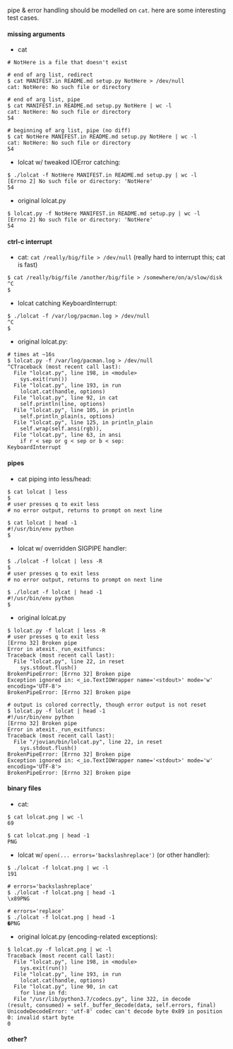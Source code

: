 
pipe & error handling should be modelled on `cat`.  here are some interesting test cases.

#### missing arguments

* cat

```
# NotHere is a file that doesn't exist

# end of arg list, redirect
$ cat MANIFEST.in README.md setup.py NotHere > /dev/null
cat: NotHere: No such file or directory

# end of arg list, pipe
$ cat MANIFEST.in README.md setup.py NotHere | wc -l
cat: NotHere: No such file or directory
54

# beginning of arg list, pipe (no diff)
$ cat NotHere MANIFEST.in README.md setup.py NotHere | wc -l
cat: NotHere: No such file or directory
54
```

* lolcat w/ tweaked IOError catching:

```
$ ./lolcat -f NotHere MANIFEST.in README.md setup.py | wc -l
[Errno 2] No such file or directory: 'NotHere'
54
```

* original lolcat.py

```
$ lolcat.py -f NotHere MANIFEST.in README.md setup.py | wc -l
[Errno 2] No such file or directory: 'NotHere'
54
```

#### ctrl-c interrupt

* cat: `cat /really/big/file > /dev/null` (really hard to interrupt this; cat is fast)

```
$ cat /really/big/file /another/big/file > /somewhere/on/a/slow/disk
^C
$
```

* lolcat catching KeyboardInterrupt:

```
$ ./lolcat -f /var/log/pacman.log > /dev/null
^C
$
```

* original lolcat.py:

```
# times at ~16s
$ lolcat.py -f /var/log/pacman.log > /dev/null
^CTraceback (most recent call last):
  File "lolcat.py", line 198, in <module>
    sys.exit(run())
  File "lolcat.py", line 193, in run
    lolcat.cat(handle, options)
  File "lolcat.py", line 92, in cat
    self.println(line, options)
  File "lolcat.py", line 105, in println
    self.println_plain(s, options)
  File "lolcat.py", line 125, in println_plain
    self.wrap(self.ansi(rgb)),
  File "lolcat.py", line 63, in ansi
    if r < sep or g < sep or b < sep:
KeyboardInterrupt
```

#### pipes

* cat piping into less/head:

```
$ cat lolcat | less
$
# user presses q to exit less
# no error output, returns to prompt on next line

$ cat lolcat | head -1
#!/usr/bin/env python
$
```

* lolcat w/ overridden SIGPIPE handler:

```
$ ./lolcat -f lolcat | less -R
$
# user presses q to exit less
# no error output, returns to prompt on next line

$ ./lolcat -f lolcat | head -1
#!/usr/bin/env python
$
```

* original lolcat.py

```
$ lolcat.py -f lolcat | less -R
# user presses q to exit less
[Errno 32] Broken pipe
Error in atexit._run_exitfuncs:
Traceback (most recent call last):
  File "lolcat.py", line 22, in reset
    sys.stdout.flush()
BrokenPipeError: [Errno 32] Broken pipe
Exception ignored in: <_io.TextIOWrapper name='<stdout>' mode='w' encoding='UTF-8'>
BrokenPipeError: [Errno 32] Broken pipe

# output is colored correctly, though error output is not reset
$ lolcat.py -f lolcat | head -1
#!/usr/bin/env python
[Errno 32] Broken pipe
Error in atexit._run_exitfuncs:
Traceback (most recent call last):
  File "/jovian/bin/lolcat.py", line 22, in reset
    sys.stdout.flush()
BrokenPipeError: [Errno 32] Broken pipe
Exception ignored in: <_io.TextIOWrapper name='<stdout>' mode='w' encoding='UTF-8'>
BrokenPipeError: [Errno 32] Broken pipe
```

#### binary files

* cat:

```
$ cat lolcat.png | wc -l
69

$ cat lolcat.png | head -1
PNG
```

* lolcat w/ `open(... errors='backslashreplace')` (or other handler):

```
$ ./lolcat -f lolcat.png | wc -l
191

# errors='backslashreplace'
$ ./lolcat -f lolcat.png | head -1
\x89PNG

# errors='replace'
$ ./lolcat -f lolcat.png | head -1
�PNG
```

* original lolcat.py (encoding-related exceptions):

```
$ lolcat.py -f lolcat.png | wc -l
Traceback (most recent call last):
  File "lolcat.py", line 198, in <module>
    sys.exit(run())
  File "lolcat.py", line 193, in run
    lolcat.cat(handle, options)
  File "lolcat.py", line 90, in cat
    for line in fd:
  File "/usr/lib/python3.7/codecs.py", line 322, in decode
(result, consumed) = self._buffer_decode(data, self.errors, final)
UnicodeDecodeError: 'utf-8' codec can't decode byte 0x89 in position 0: invalid start byte
0
```

#### other?

